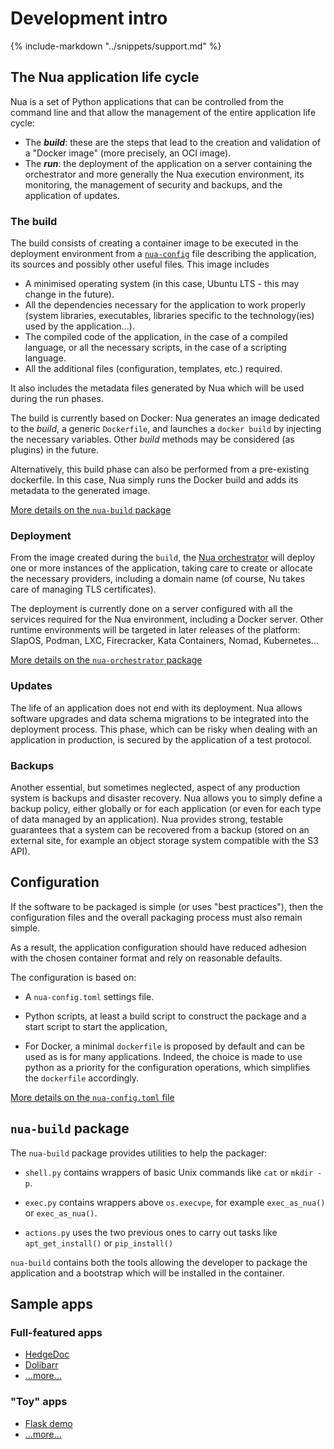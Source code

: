 # Development intro

{%
   include-markdown "../snippets/support.md"
%}

## The Nua application life cycle

Nua is a set of Python applications that can be controlled from the command line and that allow the management of the entire application life cycle:

- The ***build***: these are the steps that lead to the creation and validation of a "Docker image" (more precisely, an OCI image).
- The ***run***: the deployment of the application on a server containing the orchestrator and more generally the Nua execution environment, its monitoring, the management of security and backups, and the application of updates.

### The build

The build consists of creating a container image to be executed in the deployment environment from a [`nua-config`](./configuration/) file describing the application, its sources and possibly other useful files. This image includes

- A minimised operating system (in this case, Ubuntu LTS - this may change in the future).
- All the dependencies necessary for the application to work properly (system libraries, executables, libraries specific to the technology(ies) used by the application...).
- The compiled code of the application, in the case of a compiled language, or all the necessary scripts, in the case of a scripting language.
- All the additional files (configuration, templates, etc.) required.

It also includes the metadata files generated by Nua which will be used during the run phases.

The build is currently based on Docker: Nua generates an image dedicated to the *build*, a generic `Dockerfile`, and launches a `docker build` by injecting the necessary variables. Other *build* methods may be considered (as plugins) in the future.

Alternatively, this build phase can also be performed from a pre-existing dockerfile. In this case, Nua simply runs the Docker build and adds its metadata to the generated image.

[More details on the `nua-build` package](./builder/)


### Deployment

From the image created during the `build`, the [Nua orchestrator](./orchestrator/) will deploy one or more instances of the application, taking care to create or allocate the necessary providers, including a domain name (of course, Nu takes care of managing TLS certificates).

The deployment is currently done on a server configured with all the services required for the Nua environment, including a Docker server. Other runtime environments will be targeted in later releases of the platform: SlapOS, Podman, LXC, Firecracker, Kata Containers, Nomad, Kubernetes...

[More details on the `nua-orchestrator` package](./orchestrator/)


### Updates

The life of an application does not end with its deployment. Nua allows software upgrades and data schema migrations to be integrated into the deployment process. This phase, which can be risky when dealing with an application in production, is secured by the application of a test protocol.

### Backups

Another essential, but sometimes neglected, aspect of any production system is backups and disaster recovery. Nua allows you to simply define a backup policy, either globally or for each application (or even for each type of data managed by an application). Nua provides strong, testable guarantees that a system can be recovered from a backup (stored on an external site, for example an object storage system compatible with the S3 API).


## Configuration

If the software to be packaged is simple (or uses "best practices"), then the configuration files and the overall packaging process must also remain simple.

As a result, the application configuration should have reduced adhesion with the
chosen container format and rely on reasonable defaults.

The configuration is based on:

- A `nua-config.toml` settings file.

- Python scripts, at least a build script to construct the package and a start script to start the application,

- For Docker, a minimal `dockerfile` is proposed by default and can be used as is for many applications.
  Indeed, the choice is made to use python as a priority for the configuration operations, which simplifies the `dockerfile`
  accordingly.

[More details on the `nua-config.toml` file](./configuration/)


## `nua-build` package

The `nua-build` package provides utilities to help the packager:

- `shell.py` contains wrappers of basic Unix commands like `cat` or `mkdir -p`.

- `exec.py` contains wrappers above `os.execvpe`, for example `exec_as_nua()` or `exec_as_nua()`.

- `actions.py` uses the two previous ones to carry out tasks like `apt_get_install()` or `pip_install()`

`nua-build` contains both the tools allowing the developer to package the application and a bootstrap which will be
installed in the container.


## Sample apps

### Full-featured apps

- [HedgeDoc](https://github.com/abilian/nua/tree/main/apps/real-apps/hedgedoc)
- [Dolibarr](https://github.com/abilian/nua/tree/main/apps/real-apps/dolibarr)
- [...more...](https://github.com/abilian/nua/tree/main/apps/real-apps)

### "Toy" apps

- [Flask demo](https://github.com/abilian/nua/tree/main/apps/sample-apps/demo-flask)
- [...more...](https://github.com/abilian/nua/tree/main/apps/sample-apps)
